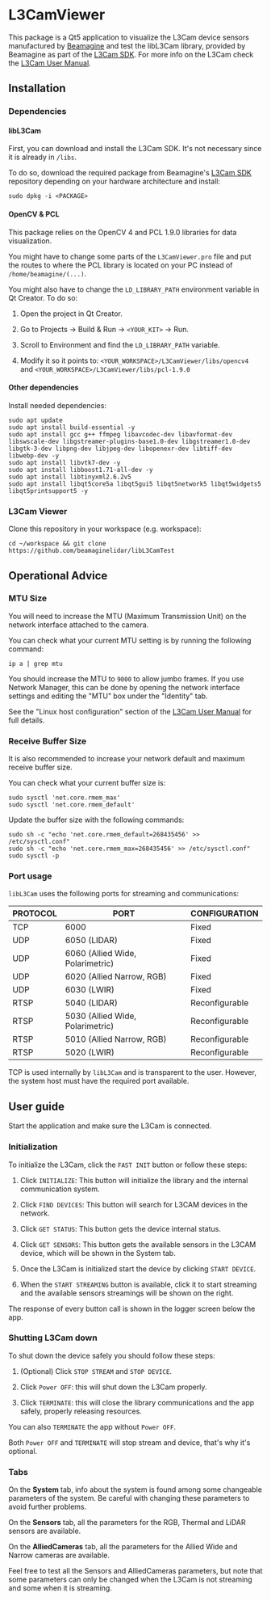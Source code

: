 # L3CamViewer

This package is a Qt5 application to visualize the L3Cam device sensors manufactured by [Beamagine](https://beamagine.com/) and test the libL3Cam library, provided by Beamagine as part of the [L3Cam SDK](https://github.com/beamaginelidar/libl3cam.git). For more info on the L3Cam check the [L3Cam User Manual](https://github.com/beamaginelidar/libl3cam/blob/main/L3CAM%20User%20Manual.pdf).

## Installation

### Dependencies

#### libL3Cam

First, you can download and install the L3Cam SDK. It's not necessary since it is already in `/libs`.

To do so, download the required package from Beamagine's [L3Cam SDK](https://github.com/beamaginelidar/libl3cam.git) repository depending on your hardware architecture and install:

```
sudo dpkg -i <PACKAGE>
```

#### OpenCV & PCL

This package relies on the OpenCV 4 and PCL 1.9.0 libraries for data visualization. 

You might have to change some parts of the `L3CamViewer.pro` file and put the routes to where the PCL library is located on your PC instead of `/home/beamagine/(...)`.

You might also have to change the `LD_LIBRARY_PATH` environment variable in Qt Creator. To do so:

1. Open the project in Qt Creator.

2. Go to Projects &rarr; Build & Run &rarr; `<YOUR_KIT>` &rarr; Run.

3. Scroll to Environment and find the `LD_LIBRARY_PATH` variable.

4. Modify it so it points to: `<YOUR_WORKSPACE>/L3CamViewer/libs/opencv4` and `<YOUR_WORKSPACE>/L3CamViewer/libs/pcl-1.9.0`

#### Other dependencies

Install needed dependencies:

```
sudo apt update
sudo apt install build-essential -y
sudo apt install gcc g++ ffmpeg libavcodec-dev libavformat-dev libswscale-dev libgstreamer-plugins-base1.0-dev libgstreamer1.0-dev libgtk-3-dev libpng-dev libjpeg-dev libopenexr-dev libtiff-dev libwebp-dev -y
sudo apt install libvtk7-dev -y
sudo apt install libboost1.71-all-dev -y
sudo apt install libtinyxml2.6.2v5
sudo apt install libqt5core5a libqt5gui5 libqt5network5 libqt5widgets5 libqt5printsupport5 -y 
```

### L3Cam Viewer

Clone this repository in your workspace (e.g. workspace):

```
cd ~/workspace && git clone https://github.com/beamaginelidar/libL3CamTest
```

## Operational Advice

### MTU Size

You will need to increase the MTU (Maximum Transmission Unit) on the network interface attached to the camera.

You can check what your current MTU setting is by running the following command:

```
ip a | grep mtu
```

You should increase the MTU to `9000` to allow jumbo frames. If you use Network Manager, this can be done by opening the network interface settings and editing the "MTU" box under the "Identity" tab.

See the "Linux host configuration" section of the [L3Cam User Manual](https://github.com/beamaginelidar/libl3cam/blob/main/L3CAM%20User%20Manual.pdf) for full details.

### Receive Buffer Size

It is also recommended to increase your network default and maximum receive buffer size.

You can check what your current buffer size is:

```
sudo sysctl 'net.core.rmem_max'
sudo sysctl 'net.core.rmem_default'
```

Update the buffer size with the following commands:

```
sudo sh -c "echo 'net.core.rmem_default=268435456' >> /etc/sysctl.conf"
sudo sh -c "echo 'net.core.rmem_max=268435456' >> /etc/sysctl.conf"
sudo sysctl -p
```

### Port usage

`libL3Cam` uses the following ports for streaming and communications:

| PROTOCOL | PORT                             | CONFIGURATION  |
| -------- | -------------------------------- | -------------- |
| TCP      | 6000                             | Fixed          |
| UDP      | 6050 (LIDAR)                     | Fixed          |
| UDP      | 6060 (Allied Wide, Polarimetric) | Fixed          |
| UDP      | 6020 (Allied Narrow, RGB)        | Fixed          |
| UDP      | 6030 (LWIR)                      | Fixed          |
| RTSP     | 5040 (LIDAR)                     | Reconfigurable |
| RTSP     | 5030 (Allied Wide, Polarimetric) | Reconfigurable |
| RTSP     | 5010 (Allied Narrow, RGB)        | Reconfigurable |
| RTSP     | 5020 (LWIR)                      | Reconfigurable |

TCP is used internally by `libL3Cam` and is transparent to the user. However, the system host must have the required port available.

## User guide

Start the application and make sure the L3Cam is connected.

### Initialization

To initialize the L3Cam, click the `FAST INIT` button or follow these steps:

1. Click `INITIALIZE`: This button will initialize the library and the internal communication system.

2. Click `FIND DEVICES`: This button will search for L3CAM devices in the network.

3. Click `GET STATUS`: This button gets the device internal status.

4. Click `GET SENSORS`: This button gets the available sensors in the L3CAM device, which will be shown in the System tab.

5. Once the L3Cam is initialized start the device by clicking `START DEVICE`.

6. When the `START STREAMING` button is available, click it to start streaming and the available sensors streamings will be shown on the right.

The response of every button call is shown in the logger screen below the app.

### Shutting L3Cam down

To shut down the device safely you should follow these steps:

1. (Optional) Click `STOP STREAM` and `STOP DEVICE`.

2. Click `Power OFF`: this will shut down the L3Cam properly.

3. Click `TERMINATE`: this will close the library communications and the app safely, properly releasing resources.

You can also `TERMINATE` the app without `Power OFF`. 

Both `Power OFF` and `TERMINATE` will stop stream and device, that's why it's optional.

### Tabs

On the **System** tab, info about the system is found among some changeable parameters of the system. Be careful with changing these parameters to avoid further problems.

On the **Sensors** tab, all the parameters for the RGB, Thermal and LiDAR sensors are available. 

On the **AlliedCameras** tab, all the parameters for the Allied Wide and Narrow cameras are available. 

Feel free to test all the Sensors and AlliedCameras parameters, but note that some parameters can only be changed when the L3Cam is not streaming and some when it is streaming.
